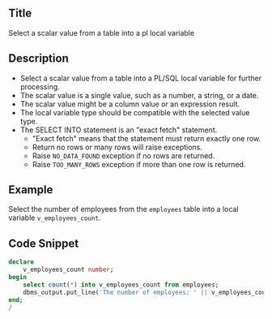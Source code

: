 ## Title

Select a scalar value from a table into a pl local variable

## Description

- Select a scalar value from a table into a PL/SQL local variable for further processing.
- The scalar value is a single value, such as a number, a string, or a date.
- The scalar value might be a column value or an expression result.
- The local variable type should be compatible with the selected value type.
- The SELECT INTO statement is an "exact fetch" statement. 
  - "Exact fetch" means that the statement must return exactly one row.
  - Return no rows or many rows will raise exceptions.
  - Raise `NO_DATA_FOUND` exception if no rows are returned.
  - Raise `TOO_MANY_ROWS` exception if more than one row is returned.


## Example

Select the number of employees from the `employees` table into a local variable `v_employees_count`.

## Code Snippet

```sql
declare 
    v_employees_count number;
begin
    select count(*) into v_employees_count from employees;
    dbms_output.put_line('The number of employees: ' || v_employees_count);
end;
/
```


